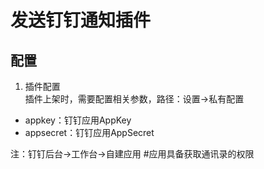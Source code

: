 # 发送钉钉通知插件

## 配置

 1. 插件配置\
    插件上架时，需要配置相关参数，路径：设置->私有配置
 * appkey：钉钉应用AppKey
 * appsecret：钉钉应用AppSecret
 
 注：钉钉后台->工作台->自建应用 #应用具备获取通讯录的权限